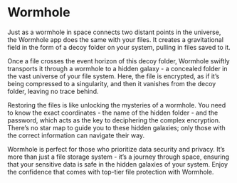 # Wormhole

Just as a wormhole in space connects two distant points in the universe, the Wormhole app does the same with your files. It creates a gravitational field in the form of a decoy folder on your system, pulling in files saved to it.

Once a file crosses the event horizon of this decoy folder, Wormhole swiftly transports it through a wormhole to a hidden galaxy - a concealed folder in the vast universe of your file system. Here, the file is encrypted, as if it’s being compressed to a singularity, and then it vanishes from the decoy folder, leaving no trace behind.

Restoring the files is like unlocking the mysteries of a wormhole. You need to know the exact coordinates - the name of the hidden folder - and the password, which acts as the key to deciphering the complex encryption. There’s no star map to guide you to these hidden galaxies; only those with the correct information can navigate their way.

Wormhole is perfect for those who prioritize data security and privacy. It’s more than just a file storage system - it’s a journey through space, ensuring that your sensitive data is safe in the hidden galaxies of your system. Enjoy the confidence that comes with top-tier file protection with Wormhole.